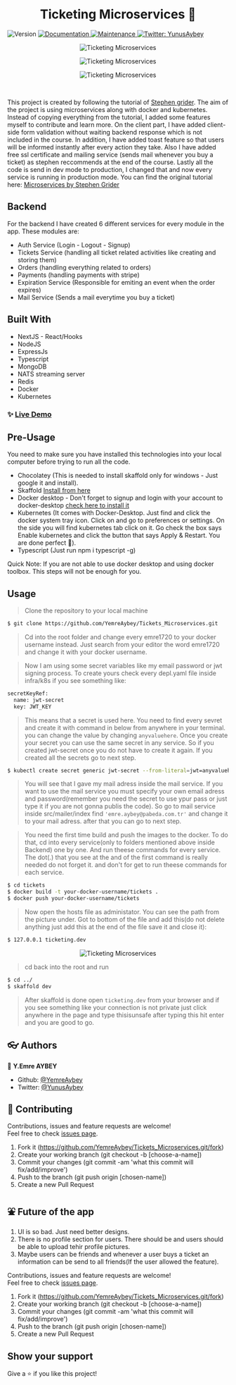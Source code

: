 <h1 align="center">Ticketing Microservices 👋</h1>
<p>
  <img alt="Version" src="https://img.shields.io/badge/version-1.0.0-blue.svg?cacheSeconds=2592000" />
  <a href="https://github.com/YemreAybey/Tickets_Microservices#readme" target="_blank">
    <img alt="Documentation" src="https://img.shields.io/badge/documentation-yes-brightgreen.svg" />
  </a>
  <a href="https://github.com/YemreAybey/Tickets_Microservices/commit-activity" target="_blank">
    <img alt="Maintenance" src="https://img.shields.io/badge/Maintained%3F-yes-green.svg" />
  </a>
  <a href="https://twitter.com/YunusAybey" target="_blank">
    <img alt="Twitter: YunusAybey" src="https://img.shields.io/twitter/follow/YunusAybey.svg?style=social" />
  </a>
</p>

<p align="center">
  <img src="./page.png" title="Logout and Signin" alt="Ticketing Microservices">
</p>

<p align="center">
  <img src="./landing.png" title="Landing" alt="Ticketing Microservices">
</p>

<p align="center">
  <img src="./payment.png" title="Payment" alt="Ticketing Microservices">
</p>

<br>

This project is created by following the tutorial of [Stephen grider](https://github.com/StephenGrider).
The aim of the project is using microservices along with docker and kubernetes. Instead of copying everything from the tutorial, I added some features myself to contribute and learn more. On the client part, I have added client-side form validation without waiting backend response which is not included in the course. In addition, I have added toast feature so that users will be informed instantly after every action they take. Also I have added free ssl certificate and mailing service (sends mail whenever you buy a ticket) as stephen reccommends at the end of the course. Lastly all the code is send in dev mode to production, I changed that and now every service is running in production mode. You can find the original tutorial here: [Microservices by Stephen Grider](https://www.udemy.com/course/microservices-with-node-js-and-react/)

## Backend

For the backend I have created 6 different services for every module in the app. These modules are:

- Auth Service (Login - Logout - Signup)
- Tickets Service (handling all ticket related activities like creating and storing them)
- Orders (handling everything related to orders)
- Payments (handling payments with stripe)
- Expiration Service (Responsible for emiting an event when the order expires)
- Mail Service (Sends a mail everytime you buy a ticket)

## Built With

- NextJS - React/Hooks
- NodeJS
- ExpressJs
- Typescript
- MongoDB
- NATS streaming server
- Redis
- Docker
- Kubernetes

### ✨ [Live Demo](https://www.ticketing-emre-aybey-prod.xyz/)


## Pre-Usage


You need to make sure you have installed this technologies into your local computer before trying to run all the code.

- Chocolatey (This is needed to install skaffold only for windows - Just google it and install).
- Skaffold [Install from here](skaffold.dev/docs/install)
- Docker desktop - Don't forget to signup and login with your account to docker-desktop [check here to install it](https://docs.docker.com/get-docker/)
- Kubernetes (It comes with Docker-Desktop. Just find and click the docker system tray icon. Click on and go to preferences or settings. On the side you will find kubernetes tab click on it. Go check the box says Enable kubernetes and click the button that says Apply & Restart. You are done perfect 🥇).
- Typescript (Just run npm i typescript -g)


Quick Note: If you are not able to use docker desktop and using docker toolbox. This steps will not be enough for you.



## Usage

> Clone the repository to your local machine

```sh
$ git clone https://github.com/YemreAybey/Tickets_Microservices.git
```

> Cd into the root folder and change every emre1720 to your docker username instead. Just search from your editor the word emre1720 and change it with your docker username.

> Now I am using some secret variables like my email password or jwt signing process. To create yours check every depl.yaml file inside infra/k8s if you see something like:

```sh
secretKeyRef:
  name: jwt-secret
  key: JWT_KEY
```

> This means that a secret is used here. You need to find every sevret and create it with command in below from anywhere in your terminal. you can change the value by changing `anyvaluehere`. Once you create your secret you can use the same secret in any service. So if you created jwt-secret once you do not have to create it again. If you created all the secrets go to next step.


```sh
$ kubectl create secret generic jwt-secret --from-literal=jwt=anyvaluehere
```

> You will see that I gave my mail adress inside the mail service. If you want to use the mail service you must specify your own email adress and password(remember you need the secret to use ypur pass or just type it if you are not gonna publis the code). So go to mail service inside src/mailer/index find `'emre.aybey@pabeda.com.tr'` and change it to your mail adress. after that you can go to next step.


> You need the first time build and push the images to the docker. To do that, cd into every service(only to folders mentioned above inside Backend) one by one. And run theese commands for every service. The dot(.) that you see at the and of the first command is really needed do not forget it. and don't for get to run theese commands for each service.

```sh
$ cd tickets
$ docker build -t your-docker-username/tickets .
$ docker push your-docker-username/tickets
```


> Now open the hosts file as administator. You can see the path from the picture under. Got to bottom of the file and add this(do not delete anything just add this at the end of the file save it and close it):

```sh
$ 127.0.0.1 ticketing.dev
```

<p align="center">
  <img src="./host-file.png" title="Hosts file path" alt="Ticketing Microservices">
</p>

> cd back into the root and run

```sh
$ cd ../
$ skaffold dev
```

> After skaffold is done open `ticketing.dev` from your browser and if you see something like your connection is not private just click anywhere in the page and type thisisunsafe after typing this hit enter and you are good to go.

## :eyeglasses: Authors

👤 **Y.Emre AYBEY**

- Github: [@YemreAybey](https://github.com/YemreAybey)
- Twitter: [@YunusAybey](https://twitter.com/YunusAybey)

## 🤝 Contributing

Contributions, issues and feature requests are welcome!<br />Feel free to check [issues page](https://github.com/YemreAybey/Tickets_Microservices/issues).

1. Fork it (https://github.com/YemreAybey/Tickets_Microservices.git/fork)
2. Create your working branch (git checkout -b [choose-a-name])
3. Commit your changes (git commit -am 'what this commit will fix/add/improve')
4. Push to the branch (git push origin [chosen-name])
5. Create a new Pull Request

## ⛲ Future of the app

1. UI is so bad. Just need better designs.
2. There is no profile section for users. There should be and users should be able to upload tehir profile pictures.
3. Maybe users can be friends and whenever a user buys a ticket an information can be send to all friends(If the user allowed the feature).

Contributions, issues and feature requests are welcome!<br />Feel free to check [issues page](https://github.com/YemreAybey/Tickets_Microservices/issues).

1. Fork it (https://github.com/YemreAybey/Tickets_Microservices.git/fork)
2. Create your working branch (git checkout -b [choose-a-name])
3. Commit your changes (git commit -am 'what this commit will fix/add/improve')
4. Push to the branch (git push origin [chosen-name])
5. Create a new Pull Request

## Show your support

Give a ⭐️ if you like this project!

